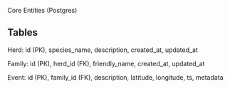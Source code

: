 Core Entities (Postgres)

Tables
------
Herd:
id (PK), species_name, description, created_at, updated_at

Family:
id (PK), herd_id (FK), friendly_name, created_at, updated_at

Event:
id (PK), family_id (FK), description, latitude, longitude, ts, metadata
